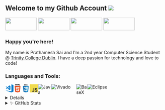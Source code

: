 ## Welcome to my Github Account [<img src="https://raw.githubusercontent.com/MartinHeinz/MartinHeinz/master/wave.gif" width="22px"/>][website]
[<img src="https://i.imgur.com/qUDc3xT.jpg" width="100px" height="40px"/>](https://www.prathameshsai.live/)
[<img src="https://i.imgur.com/ALYIqIx.jpg" width="100px" height="40px"/>](https://www.linkedin.com/in/prathameshsai/)
[<img src="https://i.imgur.com/KbgA7qS.jpg" width="100px" height="40px"/>](https://www.hackerrank.com/prathameshsai?hr_r=1)
[<img src="https://i.imgur.com/YyKlcRT.jpg" width="100px" height="40px"/>](mailto:saisankp@tcd.ie/)

### Happy you're here!
My name is Prathamesh Sai and I'm a 2nd year Computer Science Student @ <a href="https://www.tcd.ie/">Trinity College Dublin<a/>. I have a deep passion for technology and love to code!

### Languages and Tools:

<img align="left" alt="Visual Studio Code" width="26px" src="https://raw.githubusercontent.com/github/explore/80688e429a7d4ef2fca1e82350fe8e3517d3494d/topics/visual-studio-code/visual-studio-code.png" />
<img align="left" alt="HTML5" width="26px" src="https://raw.githubusercontent.com/github/explore/80688e429a7d4ef2fca1e82350fe8e3517d3494d/topics/html/html.png" />
<img align="left" alt="CSS3" width="26px" src="https://raw.githubusercontent.com/github/explore/80688e429a7d4ef2fca1e82350fe8e3517d3494d/topics/css/css.png" />
<img align="left" alt="JavaScript" width="26px" src="https://raw.githubusercontent.com/github/explore/80688e429a7d4ef2fca1e82350fe8e3517d3494d/topics/javascript/javascript.png" />
<img align="left" alt="Java" width="42px" src="https://1000logos.net/wp-content/uploads/2020/09/Java-Logo.png" />
<img align="left" alt="Vivado" width="80px" src="https://i.pinimg.com/originals/7f/f9/8f/7ff98f2c655d51be15b0e1c3dbc2ba00.jpg" />
<img align="left" alt="BaseX" width="35px" src="https://micheee.github.io/images/static/basex-web-slides/webroot/images/BaseX.png" />
<img align="left" alt="Eclipse" width="100px" height="25px" src="https://www.eclipse.org/artwork/images/v2/logo-800x188.png" />
<br>
<br>

<details>
  <summary>:🌟 Most Used Languages</summary>

  [![Top Langs](https://github-readme-stats.vercel.app/api/top-langs/?username=saisankp)](https://github.com/anuraghazra/github-readme-stats)

</details>

<details>
  <summary>✨ GitHub Stats</summary>

  <img align="left" alt="codeSTACKr's GitHub Stats" src="https://github-readme-stats.codestackr.vercel.app/api?username=saisankp&show_icons=true&hide_border=true" />

</details>

[website]: https://codeSTACKr.com
[course]: http://vsCodeHero.com
[twitter]: https://twitter.com/codeSTACKr
[youtube]: https://youtube.com/codeSTACKr
[instagram]: https://instagram.com/codeSTACKr
[linkedin]: https://linkedin.com/in/codeSTACKr
[webdevplaylist]: https://www.youtube.com/playlist?list=PLkwxH9e_vrAJ0WbEsFA9W3I1W-g_BTsbt
[jsplaylist]: https://www.youtube.com/playlist?list=PLkwxH9e_vrALRJKu7wfXby3MKeflhTu6B
[cssplaylist]: https://www.youtube.com/playlist?list=PLkwxH9e_vrALSdvZuEh6gqQdmDoDIoqz4
[reactplaylist]: https://www.youtube.com/playlist?list=PLkwxH9e_vrAK4TdffpxKY3QGyHCpxFcQ0
